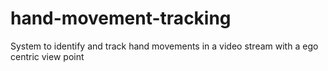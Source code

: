 # hand-movement-tracking
System to identify and track hand movements in a video stream with a ego centric view point
